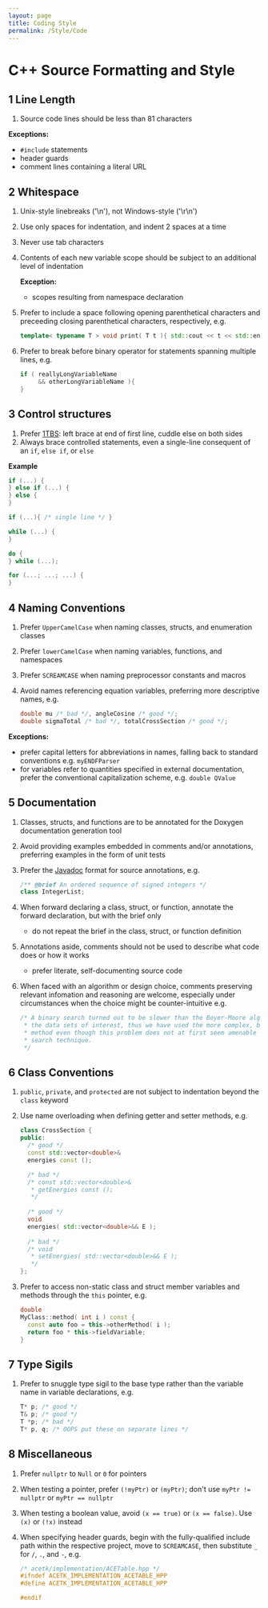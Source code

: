 ```yaml
---
layout: page
title: Coding Style
permalink: /Style/Code
---
```

# C++ Source Formatting and Style

## 1 Line Length
1. Source code lines should be less than 81 characters

**Exceptions:**

   - `#include` statements
   - header guards
   - comment lines containing a literal URL

## 2 Whitespace
1. Unix-style linebreaks ('\n'), not Windows-style ('\r\n')
1. Use only spaces for indentation, and indent 2 spaces at a time
1. Never use tab characters
1. Contents of each new variable scope should be subject to an additional level of indentation  

    **Exception:**

     - scopes resulting from namespace declaration

1. Prefer to include a space following opening parenthetical characters and preceeding closing parenthetical characters, respectively, e.g.

   ```cpp
   template< typename T > void print( T t ){ std::cout << t << std::endl; }
   ```

1. Prefer to break before binary operator for statements spanning multiple lines, e.g.

   ```cpp
   if ( reallyLongVariableName
        && otherLongVariableName ){
   }
   ```
     
## 3 Control structures
1. Prefer [1TBS]: left brace at end of first line, cuddle else on both sides
1. Always brace controlled statements, even a single-line consequent of an `if`, `else if`, or `else`

**Example**

```cpp
if (...) {
} else if (...) {
} else {
}

if (...){ /* single line */ }

while (...) {
}

do {
} while (...);

for (...; ...; ...) {
}

```

## 4 Naming Conventions
1. Prefer `UpperCamelCase` when naming classes, structs, and enumeration classes
1. Prefer `lowerCamelCase` when naming variables, functions, and namespaces
1. Prefer `SCREAMCASE` when naming preprocessor constants and macros  
1. Avoid names referencing equation variables, preferring more descriptive names, e.g.  

   ```cpp
   double mu /* bad */, angleCosine /* good */;
   double sigmaTotal /* bad */, totalCrossSection /* good */;
   ```


**Exceptions:**
   - prefer capital letters for abbreviations in names, falling back to standard conventions e.g. `myENDFParser`
   - for variables refer to quantities specified in external documentation, prefer the conventional capitalization scheme, e.g. `double QValue `

## 5 Documentation
1. Classes, structs, and functions are to be annotated for the Doxygen documentation generation tool
1. Avoid providing examples embedded in comments and/or annotations, preferring examples in the form of unit tests
1. Prefer the [Javadoc] format for source annotations, e.g.

   ```cpp
   /** @brief An ordered sequence of signed integers */
   class IntegerList;
   ```

1. When forward declaring a class, struct, or function, annotate the forward declaration, but with the brief only
   - do not repeat the brief in the class, struct, or function definition


1. Annotations aside, comments should not be used to describe what code does or how it works
   - prefer literate, self-documenting source code


1. When faced with an algorithm or design choice, comments preserving relevant infomation and reasoning are welcome, especially under circumstances when the choice might be counter-intuitive e.g.

   ```cpp
   /* A binary search turned out to be slower than the Boyer-Moore algorithm for
    * the data sets of interest, thus we have used the more complex, but faster
    * method even though this problem does not at first seem amenable to a string
    * search technique.
    */
   ```

## 6 Class Conventions
1. `public`, `private`, and `protected` are not subject to indentation beyond the `class` keyword
1. Use name overloading when defining getter and setter methods, e.g.  

   ```cpp
   class CrossSection {
   public:
     /* good */
     const std::vector<double>&
     energies const ();
   
     /* bad */
     /* const std::vector<double>&
      * getEnergies const ();
      */
     
     /* good */
     void
     energies( std::vector<double>&& E );
     
     /* bad */
     /* void
      * setEnergies( std::vector<double>&& E );
      */
   };
   ```

1. Prefer to access non-static class and struct member variables and methods through the `this` pointer, e.g.

   ```cpp
   double
   MyClass::method( int i ) const {
     const auto foo = this->otherMethod( i );
     return foo * this->fieldVariable;
   }
   ```

## 7 Type Sigils
1. Prefer to snuggle type sigil to the base type rather than the variable name in variable declarations, e.g.

   ```cpp
   T* p; /* good */
   T& p; /* good */
   T *p; /* bad */
   T* p, q; /* OOPS put these on separate lines */
   ```

## 8 Miscellaneous
1. Prefer `nullptr` to `Null` or `0` for pointers
1. When testing a pointer, prefer `(!myPtr)` or `(myPtr)`; don't use `myPtr != nullptr` or `myPtr == nullptr`
1. When testing a boolean value, avoid `(x == true)` or `(x == false)`. Use `(x)` or `(!x)` instead
1. When specifying header guards, begin with the fully-qualified include path within the respective project, move to `SCREAMCASE`, then substitute `_` for `/`, `.`, and `-`, e.g.

   ```cpp
   /* acetk/implementation/ACETable.hpp */
   #ifndef ACETK_IMPLEMENTATION_ACETABLE_HPP
   #define ACETK_IMPLEMENTATION_ACETABLE_HPP

   #endif
   ```
[Javadoc]: https://en.wikipedia.org/wiki/Javadoc
[1TBS]: https://en.wikipedia.org/wiki/Indent_style#Variant:_1TBS
